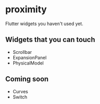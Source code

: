 # proximity

Flutter widgets you haven't used yet.

## Widgets that you can touch

- Scrollbar
- ExpansionPanel
- PhysicalModel

## Coming soon

- Curves
- Switch
